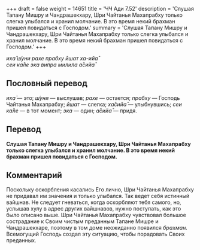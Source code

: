 +++
draft = false
weight = 14651
title = 'ЧЧ Ади 7.52'
description = 'Слушая Тапану Мишру и Чандрашекхару, Шри Чайтанья Махапрабху только слегка улыбался и хранил молчание. В это время некий брахман пришел повидаться с Господом.'
summary = 'Слушая Тапану Мишру и Чандрашекхару, Шри Чайтанья Махапрабху только слегка улыбался и хранил молчание. В это время некий брахман пришел повидаться с Господом.'
+++

_иха̄ ш́уни рахе прабху ӣшат ха-ийа̄  
сеи ка̄ле эка випра милила а̄сийа̄_

## Пословный перевод

_иха̄_ — это; _ш́уни_ — выслушав; _рахе_ — остается; _прабху_ — Господь Чайтанья Махапрабху; _ӣшат_ — слегка; _ха̄сийа̄_ — улыбнувшись; _сеи_ _ка̄ле_ — в тот момент; _эка_ — один; _а̄сийа̄_ — придя.

## Перевод

**Слушая Тапану Мишру и Чандрашекхару, Шри Чайтанья Махапрабху только слегка улыбался и хранил молчание. В это время некий брахман пришел повидаться с Господом.**

## Комментарий

Поскольку оскорбления касались Его лично, Шри Чайтанья Махапрабху не придавал им значения и только улыбался. Так ведет себя истинный вайшнав. Не следует гневаться, когда оскорбляют тебя самого, но, услышав хулу в адрес других вайшнавов, нужно поступать, как это было описано выше. Шри Чайтанья Махапрабху чувствовал большое сострадание к Своим чистым преданным Тапане Мишре и Чандрашекхаре, поэтому в том доме неожиданно появился _брахман._ Всемогущий Господь создал эту ситуацию, чтобы порадовать Своих преданных.
